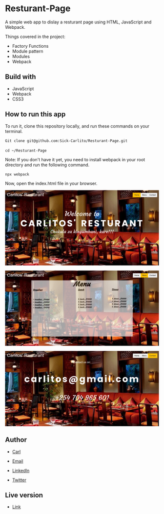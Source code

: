 # Resturant-Page
A simple web app to dislay a resturant page using HTML, JavaScript and Webpack.


Things covered in the project:

- Factory Functions
- Module pattern
- Modules
- Webpack



## Build with

- JavaScript
- Webpack
- CSS3


## How to run this app
To run it, clone this repository locally, and run these commands on your terminal.
```
Git clone git@github.com:Sick-Carlito/Resturant-Page.git

cd ~/Resturant-Page

```

Note: If you don't have it yet, you need to install webpack
in your root directory and run the following command.
```
npx webpack
```

Now, open the index.html file in your browser.

![Alt image](https://github.com/Sick-Carlito/Resturant-Page/blob/feature-1/src/images/img1.png)


![Alt image](https://github.com/Sick-Carlito/Resturant-Page/blob/feature-1/src/images/img2.png)


![Alt image](https://github.com/Sick-Carlito/Resturant-Page/blob/feature-1/src/images/img3.png)



## Author

- [Carl](git@github.com:Sick-Carlito/Resturant-Page.git)


- [Email](carlb1319@gmail.com)

- [LinkedIn](https://www.linkedin.com/in/carlb420/)

- [Twitter](https://twitter.com/cbond_420)


## Live version

- [Link](https://raw.githack.com/Sick-Carlito/Resturant-Page/feature-1/dist/index.html)


